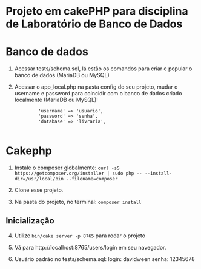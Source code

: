 # Projeto em cakePHP para disciplina de Laboratório de Banco de Dados


# Banco de dados

1) Acessar tests/schema.sql, lá estão os comandos para criar e popular o banco de dados (MariaDB ou MySQL)

2) Acessar o app_local.php na pasta config do seu projeto, mudar o username e password para coincidir com o banco de dados criado localmente (MariaDB ou MySQL):


```
            'username' => 'usuario',
            'password' => 'senha',
            'database' => 'livraria',
   
```


# Cakephp  

1) Instale o composer globalmente: ```curl -sS https://getcomposer.org/installer | sudo php -- --install-dir=/usr/local/bin --filename=composer```

2) Clone esse projeto.

3) Na pasta do projeto, no terminal: ```composer install```


## Inicialização

4) Utilize ```bin/cake server -p 8765``` para rodar o projeto

5) Vá para http://localhost:8765/users/login em seu navegador.

6) Usuário padrão no tests/schema.sql: 
        login: davidween
        senha: 12345678




